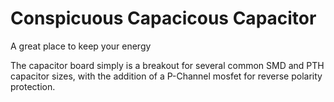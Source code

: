 Conspicuous Capacicous Capacitor
================================
A great place to keep your energy

The capacitor board simply is a breakout for several common SMD and PTH capacitor sizes, 
with the addition of a P-Channel mosfet for reverse polarity protection.


